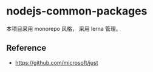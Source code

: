 # nodejs-common-packages

本项目采用 monorepo 风格， 采用 lerna 管理。

## Reference

- https://github.com/microsoft/just
